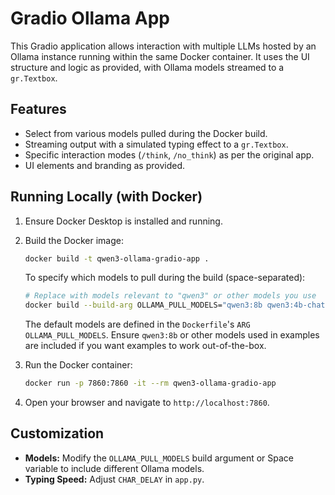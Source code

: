 # Gradio Ollama App 

This Gradio application allows interaction with multiple LLMs hosted by an Ollama instance running within the same Docker container. It uses the UI structure and logic as provided, with Ollama models streamed to a `gr.Textbox`.

## Features

- Select from various models pulled during the Docker build.
- Streaming output with a simulated typing effect to a `gr.Textbox`.
- Specific interaction modes (`/think`, `/no_think`) as per the original app.
- UI elements and branding as provided.

## Running Locally (with Docker)

1.  Ensure Docker Desktop is installed and running.
2.  Build the Docker image:
    ```bash
    docker build -t qwen3-ollama-gradio-app .
    ```
    To specify which models to pull during the build (space-separated):
    ```bash
    # Replace with models relevant to "qwen3" or other models you use
    docker build --build-arg OLLAMA_PULL_MODELS="qwen3:8b qwen3:4b-chat" -t qwen3-ollama-gradio-app .
    ```
    The default models are defined in the `Dockerfile`'s `ARG OLLAMA_PULL_MODELS`. Ensure `qwen3:8b` or other models used in examples are included if you want examples to work out-of-the-box.

3.  Run the Docker container:
    ```bash
    docker run -p 7860:7860 -it --rm qwen3-ollama-gradio-app
    ```
4.  Open your browser and navigate to `http://localhost:7860`.

## Customization

-   **Models:** Modify the `OLLAMA_PULL_MODELS` build argument or Space variable to include different Ollama models.
-   **Typing Speed:** Adjust `CHAR_DELAY` in `app.py`.

